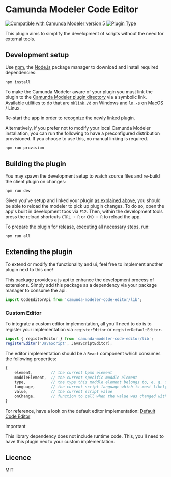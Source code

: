 # Camunda Modeler Code Editor

[![Compatible with Camunda Modeler version 5](https://img.shields.io/badge/Modeler_Version-5.0.0+-blue.svg)](#) [![Plugin Type](https://img.shields.io/badge/Plugin_Type-BPMN-orange.svg)](#)

This plugin aims to simplify the development of scripts without the need for external tools.

## Development setup

Use [npm](https://www.npmjs.com/), the [Node.js](https://nodejs.org/en/) package manager to download and install required dependencies:

```sh
npm install
```

To make the Camunda Modeler aware of your plugin you must link the plugin to the [Camunda Modeler plugin directory](https://github.com/camunda/camunda-modeler/tree/develop/docs/plugins#plugging-into-the-camunda-modeler) via a symbolic link.
Available utilities to do that are [`mklink /d`](https://docs.microsoft.com/en-us/windows-server/administration/windows-commands/mklink) on Windows and [`ln -s`](https://linux.die.net/man/1/ln) on MacOS / Linux.

Re-start the app in order to recognize the newly linked plugin.

Alternatively, if you prefer not to modify your local Camunda Modeler installation, you can run the following to have a preconfigured distribution provisioned. If you choose to use this, no manual linking is required.

```sh
npm run provision
```

## Building the plugin

You may spawn the development setup to watch source files and re-build the client plugin on changes:

```sh
npm run dev
```

Given you've setup and linked your plugin [as explained above](#development-setup), you should be able to reload the modeler to pick up plugin changes. To do so, open the app's built in development toos via `F12`. Then, within the development tools press the reload shortcuts `CTRL + R` or `CMD + R` to reload the app.

To prepare the plugin for release, executing all necessary steps, run:

```sh
npm run all
```

## Extending the plugin

To extend or modify the functionality and ui, feel free to implement another plugin next to this one!

This package provides a js api to enhance the development process of extensions. Simply add this package as a dependency via your package manager to consume the api.

```js
import CodeEditorApi from 'camunda-modeler-code-editor/lib';
```

### Custom Editor

To integrate a custom editor implementation, all you'll need to do is to register your implementation via `registerEditor` or `registerDefaultEditor`.

```js
import { registerEditor } from 'camunda-modeler-code-editor/lib';
registerEditor('JavaScript', JavaScriptEditor);
```

The editor implementation should be a `React` component which consumes the following properties:

```js
{
    element,        // the current bpmn element
    moddleElement,  // the current specific moddle element
    type,           // the type this moddle element belongs to, e. g. for scripts it can be an execution listener or a task listener
    language,       // the current script language which is most likely only important for editors that support multiple
    value,          // the current script value
    onChange,       // function to call when the value was changed within the editor
}
```

For reference, have a look on the default editor implementation: [Default Code Editor](./client/components/DefaultCodeEditor.js)

> [!IMPORTANT]
> This library dependency does not include runtime code. This, you'll need to have this plugin nex to your custom implementation.

## Licence

MIT
